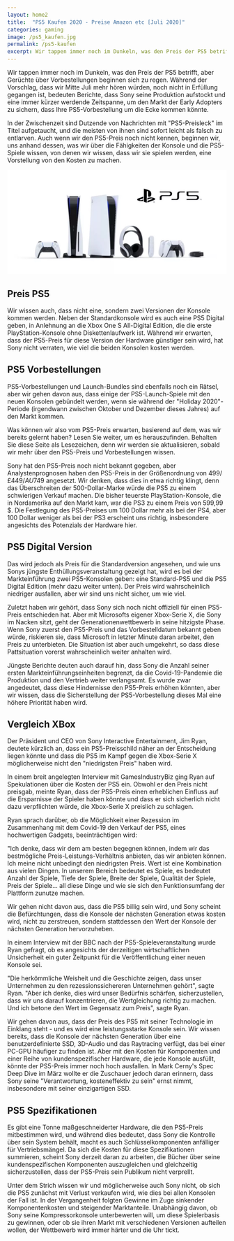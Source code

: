```yaml
---
layout: home2
title:  "PS5 Kaufen 2020 - Preise Amazon etc [Juli 2020]"
categories: gaming
image: /ps5_kaufen.jpg
permalink: /ps5-kaufen
excerpt: Wir tappen immer noch im Dunkeln, was den Preis der PS5 betrifft, aber Gerüchte über Vorbestellungen beginnen sich zu regen. Während der Vorschlag, dass wir Mitte Juli mehr hören würden, noch nicht in Erfüllung gegangen ist.
---
```


Wir tappen immer noch im Dunkeln, was den Preis der PS5 betrifft, aber Gerüchte über Vorbestellungen beginnen sich zu regen. Während der Vorschlag, dass wir Mitte Juli mehr hören würden, noch nicht in Erfüllung gegangen ist, bedeuten Berichte, dass Sony seine Produktion aufstockt und eine immer kürzer werdende Zeitspanne, um den Markt der Early Adopters zu sichern, dass Ihre PS5-Vorbestellung um die Ecke kommen könnte. 

In der Zwischenzeit sind Dutzende von Nachrichten mit "PS5-Preisleck" im Titel aufgetaucht, und die meisten von ihnen sind sofort leicht als falsch zu entlarven. Auch wenn wir den PS5-Preis noch nicht kennen, beginnen wir, uns anhand dessen, was wir über die Fähigkeiten der Konsole und die PS5-Spiele wissen, von denen wir wissen, dass wir sie spielen werden, eine Vorstellung von den Kosten zu machen.

<img src="/ps5_kaufen.jpg" alt="ps5 kaufen">

## Preis PS5    

Wir wissen auch, dass nicht eine, sondern zwei Versionen der Konsole kommen werden. Neben der Standardkonsole wird es auch eine PS5 Digital geben, in Anlehnung an die Xbox One S All-Digital Edition, die die erste PlayStation-Konsole ohne Diskettenlaufwerk ist. Während wir erwarten, dass der PS5-Preis für diese Version der Hardware günstiger sein wird, hat Sony nicht verraten, wie viel die beiden Konsolen kosten werden.

## PS5 Vorbestellungen

PS5-Vorbestellungen und Launch-Bundles sind ebenfalls noch ein Rätsel, aber wir gehen davon aus, dass einige der PS5-Launch-Spiele mit den neuen Konsolen gebündelt werden, wenn sie während der "Holiday 2020"-Periode (irgendwann zwischen Oktober und Dezember dieses Jahres) auf den Markt kommen. 

Was können wir also vom PS5-Preis erwarten, basierend auf dem, was wir bereits gelernt haben? Lesen Sie weiter, um es herauszufinden. Behalten Sie diese Seite als Lesezeichen, denn wir werden sie aktualisieren, sobald wir mehr über den PS5-Preis und Vorbestellungen wissen.

Sony hat den PS5-Preis noch nicht bekannt gegeben, aber Analystenprognosen haben den PS5-Preis in der Größenordnung von $499 / £449 / AU$749 angesetzt. Wir denken, dass dies in etwa richtig klingt, denn das Überschreiten der 500-Dollar-Marke würde die PS5 zu einem schwierigen Verkauf machen. Die bisher teuerste PlayStation-Konsole, die in Nordamerika auf den Markt kam, war die PS3 zu einem Preis von 599,99 $. Die Festlegung des PS5-Preises um 100 Dollar mehr als bei der PS4, aber 100 Dollar weniger als bei der PS3 erscheint uns richtig, insbesondere angesichts des Potenzials der Hardware hier.

## PS5 Digital Version

Das wird jedoch als Preis für die Standardversion angesehen, und wie uns Sonys jüngste Enthüllungsveranstaltung gezeigt hat, wird es bei der Markteinführung zwei PS5-Konsolen geben: eine Standard-PS5 und die PS5 Digital Edition (mehr dazu weiter unten). Der Preis wird wahrscheinlich niedriger ausfallen, aber wir sind uns nicht sicher, um wie viel. 

Zuletzt haben wir gehört, dass Sony sich noch nicht offiziell für einen PS5-Preis entschieden hat. Aber mit Microsofts eigener Xbox-Serie X, die Sony im Nacken sitzt, geht der Generationenwettbewerb in seine hitzigste Phase. Wenn Sony zuerst den PS5-Preis und das Vorbestelldatum bekannt geben würde, riskieren sie, dass Microsoft in letzter Minute daran arbeitet, den Preis zu unterbieten. Die Situation ist aber auch umgekehrt, so dass diese Pattsituation vorerst wahrscheinlich weiter anhalten wird.

Jüngste Berichte deuten auch darauf hin, dass Sony die Anzahl seiner ersten Markteinführungseinheiten begrenzt, da die Covid-19-Pandemie die Produktion und den Vertrieb weiter verlangsamt. Es wurde zwar angedeutet, dass diese Hindernisse den PS5-Preis erhöhen könnten, aber wir wissen, dass die Sicherstellung der PS5-Vorbestellung dieses Mal eine höhere Priorität haben wird.

## Vergleich XBox

Der Präsident und CEO von Sony Interactive Entertainment, Jim Ryan, deutete kürzlich an, dass ein PS5-Preisschild näher an der Entscheidung liegen könnte und dass die PS5 im Kampf gegen die Xbox-Serie X möglicherweise nicht den "niedrigsten Preis" haben wird.

In einem breit angelegten Interview mit GamesIndustryBiz ging Ryan auf Spekulationen über die Kosten der PS5 ein. Obwohl er den Preis nicht preisgab, meinte Ryan, dass der PS5-Preis einen erheblichen Einfluss auf die Ersparnisse der Spieler haben könnte und dass er sich sicherlich nicht dazu verpflichten würde, die Xbox-Serie X preislich zu schlagen.

Ryan sprach darüber, ob die Möglichkeit einer Rezession im Zusammenhang mit dem Covid-19 den Verkauf der PS5, eines hochwertigen Gadgets, beeinträchtigen wird:

"Ich denke, dass wir dem am besten begegnen können, indem wir das bestmögliche Preis-Leistungs-Verhältnis anbieten, das wir anbieten können. Ich meine nicht unbedingt den niedrigsten Preis. Wert ist eine Kombination aus vielen Dingen. In unserem Bereich bedeutet es Spiele, es bedeutet Anzahl der Spiele, Tiefe der Spiele, Breite der Spiele, Qualität der Spiele, Preis der Spiele... all diese Dinge und wie sie sich den Funktionsumfang der Plattform zunutze machen.

Wir gehen nicht davon aus, dass die PS5 billig sein wird, und Sony scheint die Befürchtungen, dass die Konsole der nächsten Generation etwas kosten wird, nicht zu zerstreuen, sondern stattdessen den Wert der Konsole der nächsten Generation hervorzuheben.

In einem Interview mit der BBC nach der PS5-Spieleveranstaltung wurde Ryan gefragt, ob es angesichts der derzeitigen wirtschaftlichen Unsicherheit ein guter Zeitpunkt für die Veröffentlichung einer neuen Konsole sei.

"Die herkömmliche Weisheit und die Geschichte zeigen, dass unser Unternehmen zu den rezessionssichereren Unternehmen gehört", sagte Ryan. "Aber ich denke, dies wird unser Bedürfnis schärfen, sicherzustellen, dass wir uns darauf konzentrieren, die Wertgleichung richtig zu machen. Und ich betone den Wert im Gegensatz zum Preis", sagte Ryan.

Wir gehen davon aus, dass der Preis des PS5 mit seiner Technologie im Einklang steht - und es wird eine leistungsstarke Konsole sein. Wir wissen bereits, dass die Konsole der nächsten Generation über eine benutzerdefinierte SSD, 3D-Audio und das Raytracing verfügt, das bei einer PC-GPU häufiger zu finden ist. Aber mit den Kosten für Komponenten und einer Reihe von kundenspezifischer Hardware, die jede Konsole ausfüllt, könnte der PS5-Preis immer noch hoch ausfallen. In Mark Cerny's Spec Deep Dive im März wollte er die Zuschauer jedoch daran erinnern, dass Sony seine "Verantwortung, kosteneffektiv zu sein" ernst nimmt, insbesondere mit seiner einzigartigen SSD.

## PS5 Spezifikationen

Es gibt eine Tonne maßgeschneiderter Hardware, die den PS5-Preis mitbestimmen wird, und während dies bedeutet, dass Sony die Kontrolle über sein System behält, macht es auch Schlüsselkomponenten anfälliger für Vertriebsmängel. Da sich die Kosten für diese Spezifikationen summieren, scheint Sony derzeit daran zu arbeiten, die Bücher über seine kundenspezifischen Komponenten auszugleichen und gleichzeitig sicherzustellen, dass der PS5-Preis sein Publikum nicht verprellt.

Unter dem Strich wissen wir und möglicherweise auch Sony nicht, ob sich die PS5 zunächst mit Verlust verkaufen wird, wie dies bei allen Konsolen der Fall ist. In der Vergangenheit folgten Gewinne im Zuge sinkender Komponentenkosten und steigender Marktanteile. Unabhängig davon, ob Sony seine Kompressorkonsole unterbewerten will, um diese Spielerbasis zu gewinnen, oder ob sie ihren Markt mit verschiedenen Versionen aufteilen wollen, der Wettbewerb wird immer härter und die Uhr tickt.





